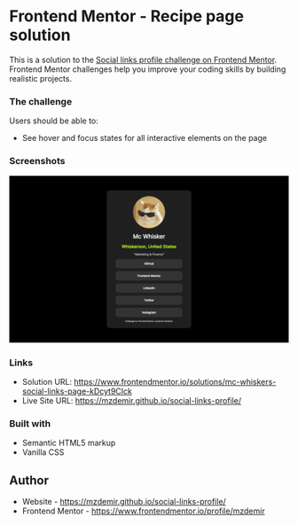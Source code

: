 # Frontend Mentor - Recipe page solution

This is a solution to the [Social links profile challenge on Frontend Mentor](https://www.frontendmentor.io/challenges/social-links-profile-UG32l9m6dQ). Frontend Mentor challenges help you improve your coding skills by building realistic projects. 

### The challenge

Users should be able to:

- See hover and focus states for all interactive elements on the page

### Screenshots

<img src="preview.png" alt="Screenshot">

### Links

- Solution URL: https://www.frontendmentor.io/solutions/mc-whiskers-social-links-page-kDcyt9Clck
- Live Site URL: https://mzdemir.github.io/social-links-profile/

### Built with

- Semantic HTML5 markup
- Vanilla CSS

## Author

- Website - https://mzdemir.github.io/social-links-profile/
- Frontend Mentor - https://www.frontendmentor.io/profile/mzdemir
